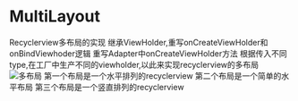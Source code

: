 # MultiLayout
Recyclerview多布局的实现
继承ViewHolder,重写onCreateViewHolder和onBindViewhoder逻辑
重写Adapter中onCreateViewHolder方法 
根据传入不同type,在工厂中生产不同的viewholder,以此来实现recyclerview的多布局
![多布局](https://github.com/z423821123/Image/blob/master/MultiLayout.png)
第一个布局是一个水平排列的recyclerview
第二个布局是一个简单的水平布局
第三个布局是一个竖直排列的recyclerview
